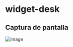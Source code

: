 # widget-desk
## Captura de pantalla

![image](https://github.com/user-attachments/assets/c988a7fd-ec8e-4886-bb8f-96228c127da3)




